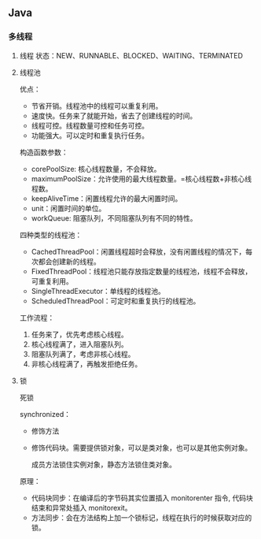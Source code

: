 ## Java

### 多线程

1. 线程
   状态：NEW、RUNNABLE、BLOCKED、WAITING、TERMINATED

2. 线程池

   优点：

   - 节省开销。线程池中的线程可以重复利用。
   - 速度快。任务来了就能开始，省去了创建线程的时间。
   - 线程可控。线程数量可控和任务可控。
   - 功能强大。可以定时和重复执行任务。

   构造函数参数：

   - corePoolSize: 核心线程数量，不会释放。
   - maximumPoolSize：允许使用的最大线程数量。=核心线程数+非核心线程数。
   - keepAliveTime：闲置线程允许的最大闲置时间。
   - unit：闲置时间的单位。
   - workQueue: 阻塞队列，不同阻塞队列有不同的特性。

   四种类型的线程池：

   - CachedThreadPool：闲置线程超时会释放，没有闲置线程的情况下，每次都会创建新的线程。
   - FixedThreadPool：线程池只能存放指定数量的线程池，线程不会释放，可重复利用。
   - SingleThreadExecutor：单线程的线程池。
   - ScheduledThreadPool：可定时和重复执行的线程池。

   工作流程：

   1. 任务来了，优先考虑核心线程。
   2. 核心线程满了，进入阻塞队列。
   3. 阻塞队列满了，考虑非核心线程。
   4. 非核心线程满了，再触发拒绝任务。

3. 锁

   死锁

   synchronized：

   - 修饰方法

   - 修饰代码块。需要提供锁对象，可以是类对象，也可以是其他实例对象。

     成员方法锁住实例对象，静态方法锁住类对象。

   原理：

   - 代码块同步：在编译后的字节码其实位置插入 monitorenter 指令, 代码块结束和异常处插入 monitorexit。
   - 方法同步：会在方法结构上加一个锁标记，线程在执行的时候获取对应的锁。

